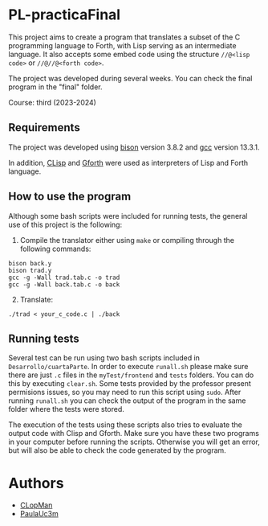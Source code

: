 # PL-practicaFinal
This project aims to create a program that translates a subset of the C programming language to Forth, with Lisp serving as an intermediate language. It also accepts some embed code using the structure `//@<lisp code>` or `//@//@<forth code>`.

The project was developed during several weeks. You can check the final program in the "final" folder. 

Course: third (2023-2024)
## Requirements
The project was developed using [bison](https://www.gnu.org/software/bison/) version 3.8.2 and [gcc](https://gcc.gnu.org/) version 13.3.1.

In addition, [CLisp](https://clisp.sourceforge.io/) and [Gforth](https://gforth.org/) were used as interpreters of Lisp and Forth language.

## How to use the program
Although some bash scripts were included for running tests, the general use of this project is the following: 
1. Compile the translator either using `make` or compiling through the following commands: 
```
bison back.y
bison trad.y
gcc -g -Wall trad.tab.c -o trad
gcc -g -Wall back.tab.c -o back
```
2. Translate: 
```
./trad < your_c_code.c | ./back
```
## Running tests
Several test can be run using two bash scripts included in `Desarrollo/cuartaParte`. In order to execute `runall.sh` please make sure there are just `.c` files in the `myTest/frontend` and `tests` folders. You can do this by executing `clear.sh`. Some tests provided by the professor present permisions issues, so you may need to run this script using `sudo`. After running `runall.sh` you can check the output of the program in the same folder where the tests were stored.

The execution of the tests using these scripts also tries to evaluate the output code with Clisp and Gforth. Make sure you have these two programs in your computer before running the scripts. Otherwise you will get an error, but will also be able to check the code generated by the program.

# Authors 
- [CLopMan](https://github.com/CLopMan)
- [PaulaUc3m](https://github.com/PaulaUc3m)
